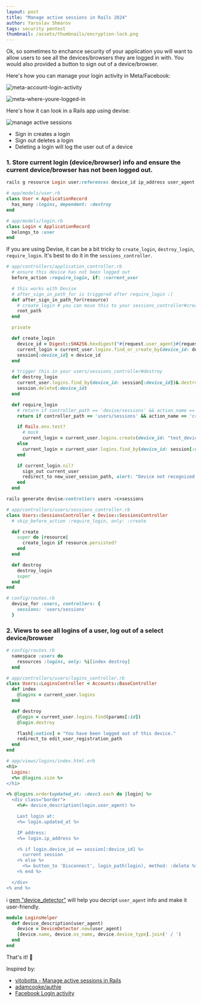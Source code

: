 ```yaml
---
layout: post
title: "Manage active sessions in Rails 2024"
author: Yaroslav Shmarov
tags: security pentest
thumbnail: /assets/thumbnails/encryption-lock.png
---
```


Ok, so sometimes to enchance security of your application you will want to allow users to see all the devices/browsers they are logged in with. You would also provided a button to sign out of a device/browser.

Here's how you can manage your login activity in Meta/Facebook:

![meta-account-login-activity](/assets/images/meta-account-login-activity.png) 

![meta-where-youre-logged-in](/assets/images/meta-where-youre-logged-in.png)

Here's how it can look in a Rails app using devise:

![manage active sessions](/assets/images/manage-active-sessions.gif)

- Sign in creates a login
- Sign out deletes a login
- Deleting a login will log the user out of a device

### 1. Store current login (device/browser) info and ensure the current device/browser has not been logged out.

```ruby
rails g resource Login user:references device_id ip_address user_agent
```

```ruby
# app/models/user.rb
class User < ApplicationRecord
  has_many :logins, dependent: :destroy
end
```

```ruby
# app/models/login.rb
class Login < ApplicationRecord
  belongs_to :user
end
```

If you are using Devise, it can be a bit tricky to `create_login`, `destroy_login`, `require_login`. It's best to do it in the `sessions_controller`.

```ruby
# app/controllers/application_controller.rb
  # ensure this device has not been logged out
  before_action :require_login, if: :current_user

  # this works with Devise
  # after_sign_in_path_for is triggered after require_login :(
  def after_sign_in_path_for(resource)
    # create_login # you can move this to your sessions_controller#create
    root_path
  end

  private

  def create_login
    device_id = Digest::SHA256.hexdigest("#{request.user_agent}#{request.remote_ip}")
    current_login = current_user.logins.find_or_create_by(device_id: device_id, ip_address: request.remote_ip, user_agent: request.user_agent)
    session[:device_id] = device_id
  end

  # trigger this in your users/sessions_controller#destroy
  def destroy_login
    current_user.logins.find_by(device_id: session[:device_id])&.destroy
    session.delete(:device_id)
  end

  def require_login
    # return if controller_path == 'devise/sessions' && action_name == 'create' # if you trigger create_login in after_sign_in_path_for(resource)
    return if controller_path == 'users/sessions' && action_name == 'create' # if you trigger create_login in users/sessions_controller#destroy

    if Rails.env.test?
      # mock
      current_login = current_user.logins.create(device_id: "test_device_id")
    else
      current_login = current_user.logins.find_by(device_id: session[:device_id])
    end

    if current_login.nil?
      sign_out current_user
      redirect_to new_user_session_path, alert: "Device not recognized."
    end
  end
```

```ruby
rails generate devise:controllers users -c=sessions
```

```ruby
# app/controllers/users/sessions_controller.rb
class Users::SessionsController < Devise::SessionsController
  # skip_before_action :require_login, only: :create

  def create
    super do |resource|
      create_login if resource.persisted?
    end
  end

  def destroy
    destroy_login
    super
  end
end
```

```ruby
# config/routes.rb
  devise_for :users, controllers: {
    sessions: 'users/sessions'
  }
```

### 2. Views to see all logins of a user, log out of a select device/browser

```ruby
# config/routes.rb
  namespace :users do
    resources :logins, only: %i[index destroy]
  end
```

```ruby
# app/controllers/users/logins_controller.rb
class Users::LoginsController < Accounts::BaseController
  def index
    @logins = current_user.logins
  end

  def destroy
    @login = current_user.logins.find(params[:id])
    @login.destroy

    flash[:notice] = "You have been logged out of this device."
    redirect_to edit_user_registration_path
  end
end
```

```ruby
# app/views/logins/index.html.erb
<h1>
  Logins:
  <%= @logins.size %>
</h1>

<% @logins.order(updated_at: :desc).each do |login| %>
  <div class="border">
    <%#= device_description(login.user_agent) %>

    Last login at:
    <%= login.updated_at %>

    IP address:
    <%= login.ip_address %>

    <% if login.device_id == session[:device_id] %>
      current session
    <% else %>
      <%= button_to 'Disconnect', login_path(login), method: :delete %>
    <% end %>

  </div>
<% end %>
```

ℹ️ [gem "device_detector"](https://github.com/podigee/device_detector) will help you decript `user_agent` info and make it user-friendly.

```ruby
module LoginsHelper
  def device_description(user_agent)
    device = DeviceDetector.new(user_agent)
    [device.name, device.os_name, device.device_type].join(' / ')
  end
end
```

That's it! 🤗

Inspired by:
- [vitobotta - Manage active sessions in Rails](https://vitobotta.com/2016/10/19/manage-active-sessions-)
- [adamcooke/authie](https://github.com/adamcooke/authie)
- [Facebook Login activity](https://accountscenter.facebook.com/password_and_security/login_activity)
